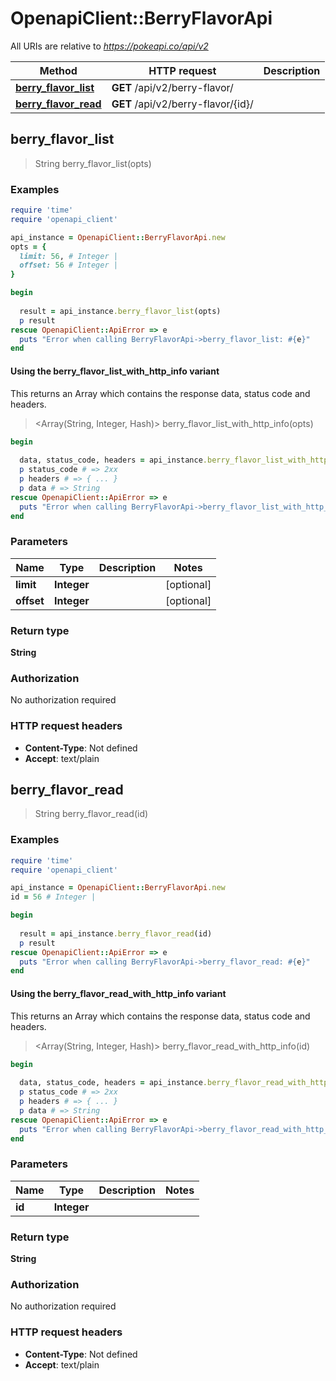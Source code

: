 # OpenapiClient::BerryFlavorApi

All URIs are relative to *https://pokeapi.co/api/v2*

| Method | HTTP request | Description |
| ------ | ------------ | ----------- |
| [**berry_flavor_list**](BerryFlavorApi.md#berry_flavor_list) | **GET** /api/v2/berry-flavor/ |  |
| [**berry_flavor_read**](BerryFlavorApi.md#berry_flavor_read) | **GET** /api/v2/berry-flavor/{id}/ |  |


## berry_flavor_list

> String berry_flavor_list(opts)



### Examples

```ruby
require 'time'
require 'openapi_client'

api_instance = OpenapiClient::BerryFlavorApi.new
opts = {
  limit: 56, # Integer | 
  offset: 56 # Integer | 
}

begin
  
  result = api_instance.berry_flavor_list(opts)
  p result
rescue OpenapiClient::ApiError => e
  puts "Error when calling BerryFlavorApi->berry_flavor_list: #{e}"
end
```

#### Using the berry_flavor_list_with_http_info variant

This returns an Array which contains the response data, status code and headers.

> <Array(String, Integer, Hash)> berry_flavor_list_with_http_info(opts)

```ruby
begin
  
  data, status_code, headers = api_instance.berry_flavor_list_with_http_info(opts)
  p status_code # => 2xx
  p headers # => { ... }
  p data # => String
rescue OpenapiClient::ApiError => e
  puts "Error when calling BerryFlavorApi->berry_flavor_list_with_http_info: #{e}"
end
```

### Parameters

| Name | Type | Description | Notes |
| ---- | ---- | ----------- | ----- |
| **limit** | **Integer** |  | [optional] |
| **offset** | **Integer** |  | [optional] |

### Return type

**String**

### Authorization

No authorization required

### HTTP request headers

- **Content-Type**: Not defined
- **Accept**: text/plain


## berry_flavor_read

> String berry_flavor_read(id)



### Examples

```ruby
require 'time'
require 'openapi_client'

api_instance = OpenapiClient::BerryFlavorApi.new
id = 56 # Integer | 

begin
  
  result = api_instance.berry_flavor_read(id)
  p result
rescue OpenapiClient::ApiError => e
  puts "Error when calling BerryFlavorApi->berry_flavor_read: #{e}"
end
```

#### Using the berry_flavor_read_with_http_info variant

This returns an Array which contains the response data, status code and headers.

> <Array(String, Integer, Hash)> berry_flavor_read_with_http_info(id)

```ruby
begin
  
  data, status_code, headers = api_instance.berry_flavor_read_with_http_info(id)
  p status_code # => 2xx
  p headers # => { ... }
  p data # => String
rescue OpenapiClient::ApiError => e
  puts "Error when calling BerryFlavorApi->berry_flavor_read_with_http_info: #{e}"
end
```

### Parameters

| Name | Type | Description | Notes |
| ---- | ---- | ----------- | ----- |
| **id** | **Integer** |  |  |

### Return type

**String**

### Authorization

No authorization required

### HTTP request headers

- **Content-Type**: Not defined
- **Accept**: text/plain


